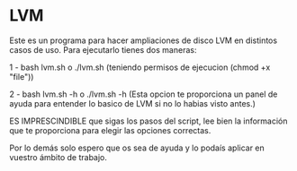 # LVM
Este es un programa para hacer ampliaciones de disco LVM en distintos casos de uso.
Para ejecutarlo tienes dos maneras:

1 - bash lvm.sh o ./lvm.sh (teniendo permisos de ejecucion (chmod +x "file"))

2 - bash lvm.sh -h o ./lvm.sh -h (Esta opcion te proporciona un panel de ayuda para entender lo basico de LVM si no lo habias visto antes.)

ES IMPRESCINDIBLE que sigas los pasos del script, lee bien la información que te proporciona para elegir las opciones correctas.

Por lo demás solo espero que os sea de ayuda y lo podaís aplicar en vuestro ámbito de trabajo.

